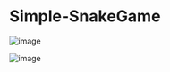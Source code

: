 # Simple-SnakeGame

![image](https://user-images.githubusercontent.com/115460624/197147336-36d7c416-29ec-4f92-8088-2c16bb7a71a0.png)

![image](https://user-images.githubusercontent.com/115460624/197147749-bc368f73-52f0-4f62-8fa6-a22bf91a8bb5.png)

